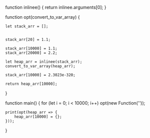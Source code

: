 
function inlinee() {
    return inlinee.arguments[0];
}

function opt(convert_to_var_array) {


    let stack_arr = [];

    
    stack_arr[20] = 1.1;

    stack_arr[10000] = 1.1;
    stack_arr[20000] = 2.2;

    let heap_arr = inlinee(stack_arr);
    convert_to_var_array(heap_arr);

    stack_arr[10000] = 2.3023e-320;

    return heap_arr[10000];
}

function main() {
    for (let i = 0; i < 10000; i++)
        opt(new Function(''));  

    print(opt(heap_arr => {
        heap_arr[10000] = {};  
    }));
}

